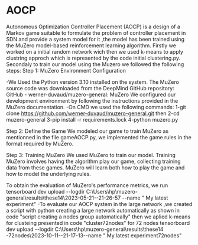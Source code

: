 # AOCP
Autonomous Optimization Controller Placement (AOCP) is a design of a Markov game suitable to formulate the problem of controller placement in SDN and provide a system model for it ,the model has been trained using the MuZero model-based reinforcement learning algorithm.
Firstly we worked on a initial random network wich then we used k-means to apply clustring approch which is represented by the code initial clustering.py.
Secondaly to train our model using the Muzero we followed the following steps:
Step 1: MuZero Environment Configuration

-We Used the Python version 3.10 installed on the system.
The MuZero source code was downloaded from the DeepMind GitHub repository: GitHub - werner-duvaud/muzero-general: MuZero
We configured our development environment by following the instructions provided in the MuZero documentation.
-On CMD we used the following commands: 
1-git clone https://github.com/werner-duvaud/muzero-general.git then
2-cd muzero-general
3-pip install -r requirements.lock
4-python muzero.py

Step 2: Define the Game
We modeled our game to train MuZero as mentionned in the file gameAOCP.py, we implemented the game rules in the format required by MuZero.

Step 3: Training MuZero
We used MuZero to train our model. Training MuZero involves having the algorithm play our game, collecting training data from these games.
MuZero will learn both how to play the game and how to model the underlying rules.

To obtain the evaluation of MuZero's performance metrics, we run
tensorboard dev upload --logdir C:\Users\hp\muzero-general\results\these14\2023-05-21--21-26-57 --name " My latest experiment" 
-To evaluate our AOCP system in the large network ,we created a script with python creating a large network automatically as shown in code "script creating a nodes group automatically" then we aplied k-means for clusteing presented in code "cluster72nodes"
for 72 nodes
tensorboard dev upload --logdir C:\Users\hp\muzero-general\results\these14 -72nodes\2023-10-11--21-17-13--name " My latest experiment72nodes"   
